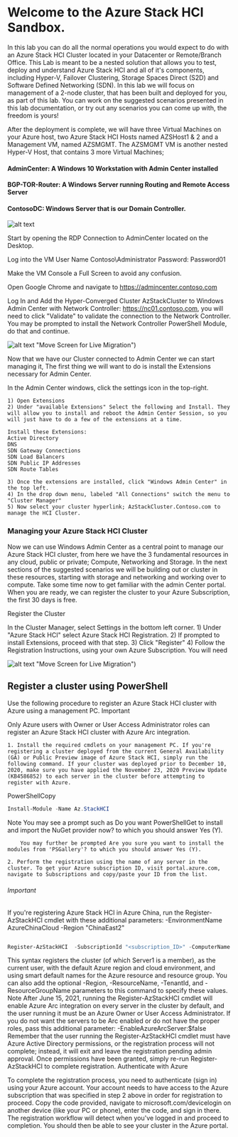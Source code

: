 # Welcome to the Azure Stack HCI Sandbox. 

In this lab you can do all the normal operations you would expect to do with an Azure Stack HCI Cluster located in your Datacenter or Remote/Branch Office. This Lab is meant to be a nested solution that allows you to test, deploy and understand Azure Stack HCI and all of it's components, including Hyper-V, Failover Clustering, Storage Spaces Direct (S2D) and Software Defined Networking (SDN). In this lab we will focus on management of a 2-node cluster, that has been built and deployed for you, as part of this lab. You can work on the suggested  scenarios presented in this lab documentation, or try out any scenarios you can come up with, the freedom is yours! 

After the deployment is complete, we will have three Virtual Machines on your Azure host, two Azure Stack HCI Hosts named AZSHost1 & 2 and a Management VM, named AZSMGMT. The AZSMGMT VM is another nested Hyper-V Host, that contains 3 more Virtual Machines;

#### AdminCenter: A Windows 10 Workstation with Admin Center installed
#### BGP-TOR-Router: A Windows Server running Routing and Remote Access Server
#### ContosoDC: Windows Server that is our Domain Controller.

![alt text](https://github.com/microsoft/AzStackHCISandbox/blob/aa1a236897d21c036703fda057c4ec0689a351a4/Scenarios/Media/Screenshots/01-res/GettingStarted_1.png "Click on Admin Center RDP Session")



Start by opening the RDP Connection to AdminCenter located on the Desktop. 

Log into the VM
User Name Contoso\Administrator
Password: Password01

 Make the VM Console a Full Screen to avoid any confusion.

Open Google Chrome and navigate to 
https://admincenter.contoso.com

Log In and Add the Hyper-Converged Cluster AzStackCluster to Windows Admin Center with Network Controller: https://nc01.contoso.com, you will need to click "Validate" to validate the connection to the Network Controller. You may be prompted to install the Network Controller PowerShell Module, do that and continue.


![alt text](https://github.com/microsoft/AzStackHCISandbox/blob/0503bebf131f0dfb66e030b51e9689d42a5eaf52/Scenarios/Media/Screenshots/01-res/Getting%20Started%202.png) "Move Screen for Live Migration")

Now that we have our Cluster connected to Admin Center we can start managing it, The first thing we will want to do is install the Extensions necessary for Admin Center.  

In the Admin Center windows, click the settings icon in the top-right.

	1) Open Extensions
	2) Under "available Extensions" Select the following and Install. They will allow you to install and reboot the Admin Center Session, so you will just have to do a few of the extensions at a time. 
	
	Install these Extensions:
	Active Directory
	DNS
	SDN Gateway Connections
	SDN Load Balancers
	SDN Public IP Addresses
	SDN Route Tables
	
	3) Once the extensions are installed, click "Windows Admin Center" in the top left.
	4) In the drop down menu, labeled "All Connections" switch the menu to "Cluster Manager"
	5) Now select your cluster hyperlink; AzStackCluster.Contoso.com to manage the HCI Cluster.


### Managing your Azure Stack HCI Cluster
Now we can use Windows Admin Center as a central point to manage our Azure Stack HCI cluster, from here we have the 3 fundamental resources in any cloud, public or private; Compute, Networking and Storage. In the next sections of the suggested scenarios we will be building out or cluster in these resources, starting with storage and networking and working over to compute. Take some time now to get familiar with the admin Center portal. When you are ready, we can register the cluster to your Azure Subscription, the first 30 days is free. 

Register the Cluster

In the Cluster Manager, select Settings in the bottom left corner.
	1) Under "Azure Stack HCI" select Azure Stack HCI Registration.
	2) If prompted to install Extensions, proceed with that step.
	3) Click "Register"
	4) Follow the Registration Instructions, using your own Azure Subscription. You will need 

![alt text](https://github.com/microsoft/AzStackHCISandbox/blob/0503bebf131f0dfb66e030b51e9689d42a5eaf52/Scenarios/Media/Screenshots/01-res/Getting%20Started%203.png) "Move Screen for Live Migration")



## Register a cluster using PowerShell

Use the following procedure to register an Azure Stack HCI cluster with Azure using a management PC.
 Important

Only Azure users with Owner or User Access Administrator roles can register an Azure Stack HCI cluster with Azure Arc integration.

	1. Install the required cmdlets on your management PC. If you're registering a cluster deployed from the current General Availability (GA) or Public Preview image of Azure Stack HCI, simply run the following command. If your cluster was deployed prior to December 10, 2020, make sure you have applied the November 23, 2020 Preview Update (KB4586852) to each server in the cluster before attempting to register with Azure.

PowerShellCopy
```powershell
Install-Module -Name Az.StackHCI
```
 Note
		You may see a prompt such as Do you want PowerShellGet to install and import the NuGet provider now? to which you should answer Yes (Y).
		
		You may further be prompted Are you sure you want to install the modules from 'PSGallery'? to which you should answer Yes (Y).
		
	2. Perform the registration using the name of any server in the cluster. To get your Azure subscription ID, visit portal.azure.com, navigate to Subscriptions and copy/paste your ID from the list.
 
 ###### Important
If you're registering Azure Stack HCI in Azure China, run the Register-AzStackHCI cmdlet with these additional parameters:
	-EnvironmentName AzureChinaCloud -Region "ChinaEast2"
```powershell

Register-AzStackHCI  -SubscriptionId "<subscription_ID>" -ComputerName Server1
```
This syntax registers the cluster (of which Server1 is a member), as the current user, with the default Azure region and cloud environment, and using smart default names for the Azure resource and resource group. You can also add the optional -Region, -ResourceName, -TenantId, and -ResourceGroupName parameters to this command to specify these values.
 Note
After June 15, 2021, running the Register-AzStackHCI cmdlet will enable Azure Arc integration on every server in the cluster by default, and the user running it must be an Azure Owner or User Access Administrator. If you do not want the servers to be Arc enabled or do not have the proper roles, pass this additional parameter: -EnableAzureArcServer:$false
Remember that the user running the Register-AzStackHCI cmdlet must have Azure Active Directory permissions, or the registration process will not complete; instead, it will exit and leave the registration pending admin approval. Once permissions have been granted, simply re-run Register-AzStackHCI to complete registration.
Authenticate with Azure



To complete the registration process, you need to authenticate (sign in) using your Azure account. Your account needs to have access to the Azure subscription that was specified in step 2 above in order for registration to proceed. Copy the code provided, navigate to microsoft.com/devicelogin on another device (like your PC or phone), enter the code, and sign in there. The registration workflow will detect when you've logged in and proceed to completion. You should then be able to see your cluster in the Azure portal.